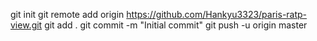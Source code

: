 git init
git remote add origin https://github.com/Hankyu3323/paris-ratp-view.git
git add .
git commit -m "Initial commit"
git push -u origin master
